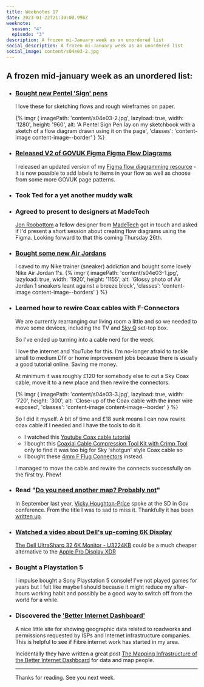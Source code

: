```yaml
---
title: Weeknotes 17
date: 2023-01-22T21:30:00.996Z
weeknote:
  season: "4"
  episode: "3"
description: A frozen mi-January week as an unordered list
social_description: A frozen mi-January week as an unordered list
social_image: content/s04e03-2.jpg
---
```


## A frozen mid-january week as an unordered list:

- ### [Bought new Pentel 'Sign' pens](https://www.pentel.co.uk/product/pentel-fibre-tipped-pen-s520/)
  I love these for sketching flows and rough wireframes on paper.

  {% imgr { imagePath: 'content/s04e03-2.jpg', lazyload: true, width: '1280', height: '960', alt: 'A Pentel Sign Pen lay on my sketchbook with a sketch of a flow diagram drawn using it on the page', 'classes': 'content-image content-image--border' } %}

- ### [Released V2 of GOVUK Figma Figma Flow Diagrams](/posts/govuk-flow-diagrams-figma/)
  I released an updated version of my [Figma flow diagramming resource](/posts/govuk-flow-diagrams-figma/) - It is now possible to add labels to items in your flow as well as choose from some more GOVUK page patterns.

- ### Took Ted for a yet another muddy walk

- ### Agreed to present to designers at MadeTech
  [Jon Roobottom](https://roobottom.com/) a fellow designer from [MadeTech](https://madetech.com) got in touch and asked if I'd present a short session about creating flow diagrams using the Figma. Looking forward to that this coming Thursday 26th.

- ### [Bought some new Air Jordans](https://www.nike.com/gb/t/air-jordan-1-mid-shoes-00qK2m/554724-130)
  I caved to my Nike trainer (sneaker) addiction and bought some lovely Nike Air Jordan 1's.
  {% imgr { imagePath: 'content/s04e03-1.jpg', lazyload: true, width: '1920', height: '1155', alt: 'Glossy photo of Air Jordan 1 sneakers leant against a breeze block', 'classes': 'content-image content-image--borders' } %}

- ### Learned how to rewire Coax cables with F-Connectors
  We are currently rearranging our living room a little and so we needed to move some devices, including the TV and [Sky Q](https://www.sky.com/tv/sky-q) set-top box.

  So I've ended up turning into a cable nerd for the week.

  I love the internet and YouTube for this. I'm no-longer afraid to tackle small to medium DIY or home improvement jobs because there is usually a good tutorial online. Saving me money.

  At minimum it was roughly £120 for somebody else to cut a Sky Coax cable, move it to a new place and then rewire the connectors.

  {% imgr { imagePath: 'content/s04e03-3.jpg', lazyload: true, width: '720', height: '300', alt: 'Close-up of the Coax cable with the inner wire exposed', 'classes': 'content-image content-image--border' } %}

  So I did it myself. A bit of time and £18 sunk means I can now rewire coax cable if I needed and I have the tools to do it.

  - I watched this [Youtube Coax cable tutorial](https://www.youtube.com/watch?v=OuQRu-FHiTM)
  - I bought this [Coaxial Cable Compression Tool Kit with Crimp Tool](https://www.amazon.co.uk/dp/B078T62R3Y) only to find it was too big for Sky 'shotgun' style Coax cable so
  - I bought these [4mm F Flug Connectors](https://www.amazon.co.uk/Satellites-Screw-Connectors-Satellite-Cable-Twin-F-Connector-x-10pcs/dp/B077DTBJWT/ref=psdc_1338420031_t2_B077F78589) instead.

  I managed to move the cable and rewire the connects successfully on the first try. Phew!

- ### Read "[Do you need another map? Probably not](https://bootcamp.uxdesign.cc/do-you-need-another-map-probably-not-2f8a8a7a9773)"
  In September last year, [Vicky Houghton-Price](https://medium.com/@vhoughtonp) spoke at the SD in Gov conference. From the title I was to sad to miss it. Thankfully it has been [written up](https://bootcamp.uxdesign.cc/do-you-need-another-map-probably-not-2f8a8a7a9773).

- ### [Watched a video about Dell's up-coming 6K Display](https://www.youtube.com/watch?v=PtbL4CNTdfM)
  [The Dell UltraSharp 32 6K Monitor - U3224KB](https://www.dell.com/en-us/blog/dell-technologies-introduces-more-world-s-first-s-collaboration-tools/) could be a much cheaper alternative to the [Apple Pro Display XDR](https://www.apple.com/uk/pro-display-xdr/)

- ### Bought a Playstation 5
  I impulse bought a Sony Playstation 5 console! I've not played games for years but I felt like maybe I should because it might reduce my after-hours working habit and possibly be a good way to switch off from the world for a while.

- ### Discovered the ['Better Internet Dashboard'](https://bidb.uk/)
  A nice little site for showing geographic data related to roadworks and permissions requested by ISPs and Internet infrastructure companies. This is helpful to see if Fibre internet work has started in my area.

  Incidentally they have written a great post [The Mapping Infrastructure of the Better Internet Dashboard](https://tech.msh100.uk/internet/maps/software/2022/11/24/bidb-mapping-infrastructure/) for data and map people.

  ---

  Thanks for reading. See you next week.
